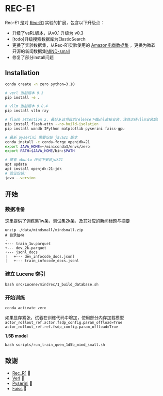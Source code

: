 # REC-E1 
Rec-E1 是对 [Rec-R1](https://github.com/linjc16/Rec-R1) 实验的扩展，包含以下升级点：
- 升级了veRL版本，从v0.1 升级为 v0.3
- [todo]升级搜索数据库为ElasticSearch
- 更换了实验数据集，从Rec-R1实验使用的 [Amazon电商数据集](https://huggingface.co/datasets/McAuley-Lab/Amazon-Reviews-2023) ，更换为微软开源的新闻数据集[MIND-small](https://msnews.github.io/)
- 修复了部分install问题


## Installation

```bash
conda create -n zero python=3.10

# verl 当前版本 0.3
pip install -e .

# vllm 当前版本 0.8.4
pip install vllm ray

# flash attention 2, 最好从该项目的release下载whl直接安装，注意选择vllm安装后torch的版本和本地cuda的版本
pip install flash-attn --no-build-isolation
pip install wandb IPython matplotlib pyserini faiss-gpu

# 最新 pyserini 需要安装 java21 版本
conda install -c conda-forge openjdk=21
export JAVA_HOME=~/miniconda3/envs/zero
export PATH=$JAVA_HOME/bin:$PATH

# 或者 ubuntu 环境下安装jdk21
apt update 
apt install openjdk-21-jdk
# 验证安装:
java --version


```


## 开始

### 数据准备
这里提供了训练集1w条，测试集2k条，及其对应的新闻标题与摘要
```
unzip ./data/mindsmall/mindsmall.zip
# 目录结构
.
+--- train_1w.parquet
+--- dev_2k.parquet
+--- jsonl_docs
|   +--- dev_infocode_docs.jsonl
|   +--- train_infocode_docs.jsonl
```

### 建立 Lucene 索引
```
bash src/Lucene/mindrec/1_build_database.sh
```

### 开始训练
```
conda activate zero
```

如果显存紧张，试着在训练代码中增加，使用部分内存加载模型
`actor_rollout_ref.actor.fsdp_config.param_offload=True`
`actor_rollout_ref.ref.fsdp_config.param_offload=True`

**1.5B model**
```
bash scripts/run_train_qwen_1d5b_mind_small.sh
```


## 致谢
- [Rec_R1](https://github.com/linjc16/Rec-R1) 🔗
- [Verl](https://github.com/volcengine/verl) 🔗
- [Pyserini](https://github.com/castorini/pyserini) 🔗
- [Faiss](https://github.com/facebookresearch/faiss) 🔗